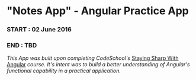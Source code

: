 # "Notes App" - Angular Practice App
### START : 02 June 2016
### END   : TBD

*This App was built upon completing CodeSchool's* [Staying Sharp With Angular](https://www.codeschool.com/courses/staying-sharp-with-angular-js) *course.  It's intent was to build a better understanding of Angular's functional capability in a practical application.*
